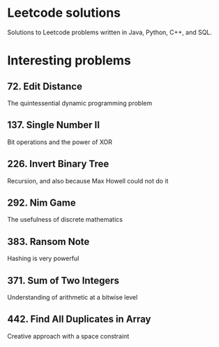 # Leetcode solutions
Solutions to Leetcode problems written in Java, Python, C++, and SQL.

# Interesting problems

## 72. Edit Distance
The quintessential dynamic programming problem

## 137. Single Number II
Bit operations and the power of XOR

## 226. Invert Binary Tree
Recursion, and also because Max Howell could not do it

## 292. Nim Game
The usefulness of discrete mathematics

## 383. Ransom Note
Hashing is very powerful

## 371. Sum of Two Integers
Understanding of arithmetic at a bitwise level

## 442. Find All Duplicates in Array
Creative approach with a space constraint
